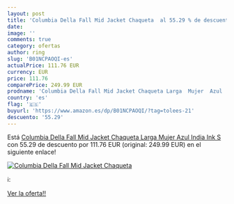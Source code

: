 ```yaml
---
layout: post
title: 'Columbia Della Fall Mid Jacket Chaqueta  al 55.29 % de descuento'
date: 
image: ''
comments: true
category: ofertas
author: ring
slug: 'B01NCPAOQI-es'
actualPrice: 111.76 EUR
currency: EUR
price: 111.76
comparePrice: 249.99 EUR
prodname: 'Columbia Della Fall Mid Jacket Chaqueta Larga  Mujer  Azul  India Ink   S'
country: 'es'
flag: '🇪🇸'
buyurl: 'https://www.amazon.es/dp/B01NCPAOQI/?tag=tolees-21'
descuento: '55.29'
---
```


Está [Columbia Della Fall Mid Jacket Chaqueta Larga  Mujer  Azul  India Ink   S](https://www.amazon.es/dp/B01NCPAOQI/?tag=tolees-21) con 55.29 de descuento por 111.76 EUR (original: 249.99 EUR) en el siguiente enlace!

[![Columbia Della Fall Mid Jacket Chaqueta ]()](https://www.amazon.es/dp/B01NCPAOQI/?tag=tolees-21)

ℹ️:


[Ver la oferta!!](https://www.amazon.es/dp/B01NCPAOQI/?tag=tolees-21)

